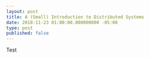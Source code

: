 ```yaml
---
layout: post
title: A (Small) Introduction to Distributed Systems
date: 2018-11-23 01:00:00.000000000 -05:00
type: post
published: false 
---
```


Test
